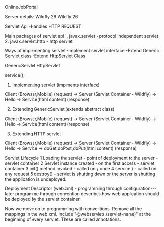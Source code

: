 OnlineJobPortal


Server details:
Wildfly 26
Wildfly 26

Servlet Api
-Handles HTTP REQUEST

Main packages of servlet api 
    1. javax.servlet - protocol independent servlet
    2. javax.servlet.http - http servlet

Ways of implementing servlet
 -Implement servlet interface
 -Extend Generic Servlet class
 -Extend HttpServlet Class

GenericServlet
HttpServlet

 service();




1. Implementing servlet (implments interface)

Client (Browser,Mobile) (request) -> Server (Servlet Container - Wildfly) 
    -> Hello -> Service(html content) (response)

2. Extending GenericServlet (extends abstract class)

Client (Browser,Mobile) (request) -> Server (Servlet Container - Wildfly)
    -> Hello -> Service(html content) (response)

3. Extending HTTP servlet 

Client (Browser,Mobile) (request) -> Server (Servlet Container - Wildfly)
-> Hello -> Service -> doGet,doPost,doPut(html content) (response)


Servlet Lifecycle
    1 Loading the servlet - point of deployment to the server - servlet container
    2 Servlet instance created - on the first access - servlet container
    3 init() method invoked - called only once
    4 service() - called on any request
    5 destroy() - servlet is shutting down or the server is shutting
        the application is undeployed.

Deployment Descriptor (web.xml) - programming through configuration---later
    programme through convention
    describes how web application should be deployed by the servlet container.


Now we move on to programming with conventions. Remove all the mappings in the web.xml.
Include "@webservlet(./servlet-name)" at the beginning of every servlet. These are called annotations.